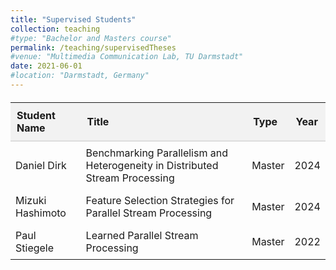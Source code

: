 ```yaml
---
title: "Supervised Students"
collection: teaching
#type: "Bachelor and Masters course"
permalink: /teaching/supervisedTheses
#venue: "Multimedia Communication Lab, TU Darmstadt"
date: 2021-06-01
#location: "Darmstadt, Germany"
---
```


<table style="width:100%; border-collapse: collapse; margin-top:20px;">
<thead style="background-color: #f2f2f2;">
<tr>
  <th style="padding:10px; text-align:left; border-bottom: 2px solid #ddd;">Student Name</th>
  <th style="padding:10px; text-align:left; border-bottom: 2px solid #ddd;">Title</th>
  <th style="padding:10px; text-align:left; border-bottom: 2px solid #ddd;">Type</th>
  <th style="padding:10px; text-align:left; border-bottom: 2px solid #ddd;">Year</th>
</tr>
</thead>
<tbody>
<tr>
  <td style="padding:8px;">Daniel Dirk</td>
  <td style="padding:8px;">Benchmarking Parallelism and Heterogeneity in Distributed Stream Processing</td>
  <td style="padding:8px;">Master</td>
  <td style="padding:8px;">2024</td>
</tr>
<tr>
  <td style="padding:8px;">Mizuki Hashimoto</td>
  <td style="padding:8px;">Feature Selection Strategies for Parallel Stream Processing</td>
  <td style="padding:8px;">Master</td>
  <td style="padding:8px;">2024</td>
</tr>
<tr>
  <td style="padding:8px;">Paul Stiegele</td>
  <td style="padding:8px;">Learned Parallel Stream Processing</td>
  <td style="padding:8px;">Master</td>
  <td style="padding:8px;">2022</td>
</tr>
</tbody>
</table>
